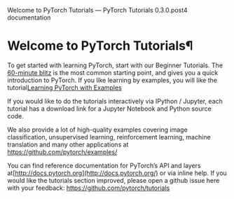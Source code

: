 Welcome to PyTorch Tutorials — PyTorch Tutorials 0.3.0.post4 documentation

# Welcome to PyTorch Tutorials¶

To get started with learning PyTorch, start with our Beginner Tutorials. The [60-minute blitz](http://pytorch.org/tutorials/beginner/deep_learning_60min_blitz.html) is the most common starting point, and gives you a quick introduction to PyTorch. If you like learning by examples, you will like the tutorial[Learning PyTorch with Examples](http://pytorch.org/tutorials/beginner/pytorch_with_examples.html)

If you would like to do the tutorials interactively via IPython / Jupyter, each tutorial has a download link for a Jupyter Notebook and Python source code.

We also provide a lot of high-quality examples covering image classification, unsupervised learning, reinforcement learning, machine translation and many other applications at https://github.com/pytorch/examples/

You can find reference documentation for PyTorch’s API and layers at[http://docs.pytorch.org](http://docs.pytorch.org/) or via inline help. If you would like the tutorials section improved, please open a github issue here with your feedback: https://github.com/pytorch/tutorials